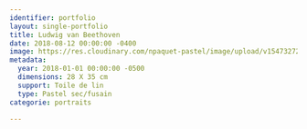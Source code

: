 ```yaml
---
identifier: portfolio
layout: single-portfolio
title: Ludwig van Beethoven
date: 2018-08-12 00:00:00 -0400
image: https://res.cloudinary.com/npaquet-pastel/image/upload/v1547327267/Ludwig%20van%20Beethoven%2C%2011%20X%2014%2C%202016.jpg
metadata:
  year: 2018-01-01 00:00:00 -0500
  dimensions: 28 X 35 cm
  support: Toile de lin
  type: Pastel sec/fusain
categorie: portraits

---
```

